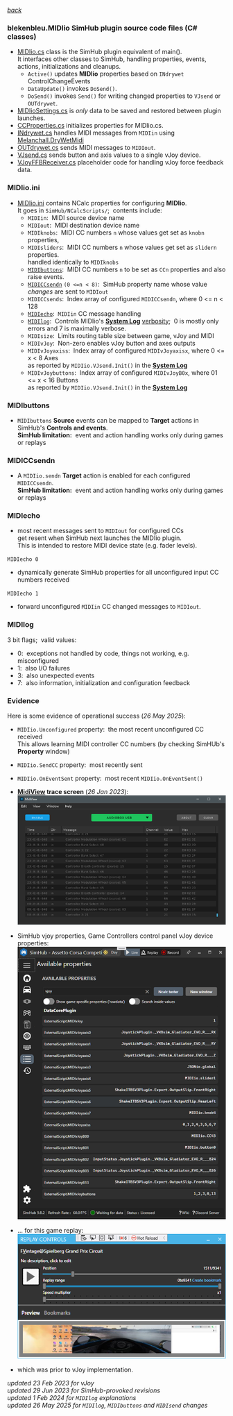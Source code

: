 [*back*](../README.md)

### blekenbleu.MIDIio SimHub plugin source code files (C# classes)
- [MIDIio.cs](../MIDIio.cs) class is the SimHub plugin equivalent of main().   
  It interfaces other classes to SimHub, handling properties, events, actions, initializations and cleanups.  
  - `Active()` updates **MIDIio** properties based on `INdrywet` ControlChangeEvents  
  - `DataUpdate()` invokes `DoSend()`.
  - `DoSend()` invokes `Send()` for writing changed properties to `VJsend` or `OUTdrywet`.   
- [MIDIioSettings.cs](../MIDIioSettings.cs) is *only* data to be saved and restored between plugin launches.  
- [CCProperties.cs](../CCProperties.cs) initializes properties for MIDIio.cs.  
- [INdrywet.cs](../INdrywet.cs) handles MIDI messages from `MIDIin`
  using [Melanchall.DryWetMidi](https://github.com/melanchall/drywetmidi)  
- [OUTdrywet.cs](../OUTdrywet.cs) sends MIDI messages to `MIDIout`.  
- [VJsend.cs](../VJsend.cs) sends button and axis values to a single vJoy device.
- [VJoyFFBReceiver.cs](../VJoyFFBReceiver.cs) placeholder code for handling vJoy force feedback data.

### MIDIio.ini
- [MIDIio.ini](../NCalcScripts/MIDIio.ini) contains NCalc properties for configuring **MIDIio**.  
  It goes in `SimHub/NCalcScripts/`;&nbsp; contents include:
  - `MIDIin`:&nbsp; MIDI source device name
  - `MIDIout`:&nbsp; MIDI destination device name
  - `MIDIknobs`:&nbsp; MIDI CC numbers `n` whose values get set as `knobn` properties,  
  - `MIDIsliders`:&nbsp; MIDI CC numbers `n` whose values get set as `slidern` properties.  
                     handled identically to `MIDIknobs`  
  - [`MIDIbuttons`](#midibuttons):&nbsp; MIDI CC numbers `n` to be set as `CCn` properties and also raise events.  
  - [`MIDICCsendn`](#midiccsendn) `(0 <=n < 8)`:&nbsp; SimHub property name whose value *changes* are sent to `MIDIout`  
  - `MIDICCsends`:&nbsp; Index array of configured `MIDICCsendn`, where 0 <= n < 128
  - [`MIDIecho`](#midiecho):&nbsp; `MIDIin` CC message handling
  - [`MIDIlog`](#midilog):&nbsp; Controls MIDIio's **[System Log](SimHub.txt)** [verbosity](#midilog);&nbsp; 0 is mostly only errors and 7 is maximally verbose.  
  - `MIDIsize`:&nbsp; Limits routing table size between game, vJoy and MIDI
  - `MIDIvJoy`:&nbsp; Non-zero enables vJoy button and axes outputs  
  - `MIDIvJoyaxiss`:&nbsp; Index array of configured `MIDIvJoyaxisx`, where 0 <= x < 8 Axes  
                     as reported by `MIDIio.VJsend.Init()` in the **[System Log](SimHub.txt)**
  - `MIDIvJoybuttons`:&nbsp; Index array of configured `MIDIvJoyB0x`, where 01 <= x < 16 Buttons  
                     as reported by `MIDIio.VJsend.Init()` in the **[System Log](SimHub.txt)**  

### MIDIbuttons
- `MIDIbuttons` **Source** events can be mapped to **Target** actions in SimHub's **Controls and events**.  
**SimHub limitation:**&nbsp; event and action handling works only during games or replays

### MIDICCsendn
- A `MIDIio.sendn` **Target** action is enabled for each configured `MIDICCsendn`.  
**SimHub limitation:**&nbsp; event and action handling works only during games or replays

### MIDIecho
- most recent messages sent to  `MIDIout` for configured CCs  
  get resent when SimHub next launches the MIDIio plugin.  
  This is intended to restore MIDI device state (e.g. fader levels).
  
`MIDIecho 0`
- dynamically generate SimHub properties for all unconfigured input CC numbers received

`MIDIecho 1`
- forward unconfigured `MIDIin` CC changed messages to `MIDIout`.  

### MIDIlog
3 bit flags;&nbsp; valid values:  
- 0:&nbsp; exceptions not handled by code, things not working, e.g. misconfigured
- 1:&nbsp; also I/O failures
- 3:&nbsp; also unexpected events
- 7:&nbsp; also information, initialization and configuration feedback

### Evidence
Here is some evidence of operational success (*26 May 2025*):  
- `MIDIio.Unconfigured` property:&nbsp; the most recent unconfigured CC received  
   This allows learning MIDI controller CC numbers (by checking SimHUb's **Property** window)
- `MIDIio.SendCC` property:&nbsp; most recently sent
- `MIDIio.OnEventSent` property:&nbsp; most recent `MIDIio.OnEventSent()`
- **[MidiView](https://hautetechnique.com/midi/midiview/) trace screen** (*26 Jan 2023*):  
![](MidiView.png)  
- SimHub vjoy properties, Game Controllers control panel vJoy device properties:  
![](vJoyB.png)  

- ... for this game replay:  
![](replay.png)  

- which was prior to vJoy implementation.  

 *updated 23 Feb 2023 for vJoy*  
 *updated 29 Jun 2023 for SimHub-provoked revisions*  
 *updated 1 Feb 2024 for `MIDIlog` explanations*  
 *updated 26 May 2025 for `MIDIlog`, `MIDIbuttons` and `MIDIsend` changes*
